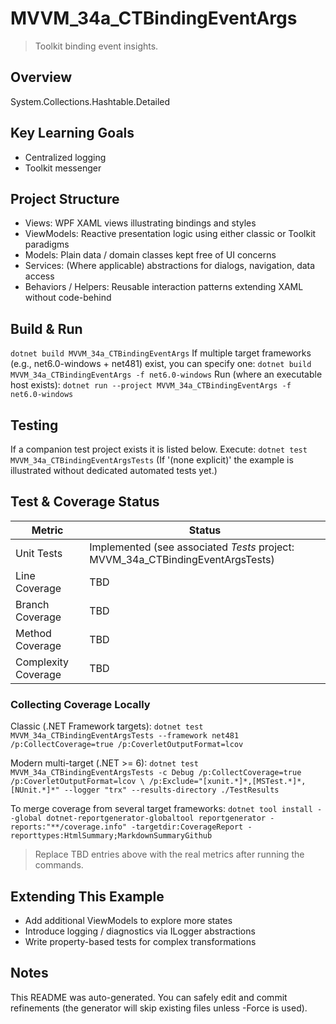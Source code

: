 ﻿# MVVM_34a_CTBindingEventArgs

> Toolkit binding event insights.

## Overview
System.Collections.Hashtable.Detailed

## Key Learning Goals
- Centralized logging
- Toolkit messenger

## Project Structure
- Views: WPF XAML views illustrating bindings and styles
- ViewModels: Reactive presentation logic using either classic or Toolkit paradigms
- Models: Plain data / domain classes kept free of UI concerns
- Services: (Where applicable) abstractions for dialogs, navigation, data access
- Behaviors / Helpers: Reusable interaction patterns extending XAML without code-behind

## Build & Run
`
dotnet build MVVM_34a_CTBindingEventArgs
`
If multiple target frameworks (e.g., net6.0-windows + net481) exist, you can specify one:
`
dotnet build MVVM_34a_CTBindingEventArgs -f net6.0-windows
`
Run (where an executable host exists):
`
dotnet run --project MVVM_34a_CTBindingEventArgs -f net6.0-windows
`

## Testing
If a companion test project exists it is listed below. Execute:
`
dotnet test MVVM_34a_CTBindingEventArgsTests
`
(If '(none explicit)' the example is illustrated without dedicated automated tests yet.)

## Test & Coverage Status

| Metric | Status |
|--------|--------|
| Unit Tests | Implemented (see associated *Tests* project: MVVM_34a_CTBindingEventArgsTests) |
| Line Coverage | TBD |
| Branch Coverage | TBD |
| Method Coverage | TBD |
| Complexity Coverage | TBD |

### Collecting Coverage Locally

Classic (.NET Framework targets):
`
dotnet test MVVM_34a_CTBindingEventArgsTests --framework net481 /p:CollectCoverage=true /p:CoverletOutputFormat=lcov
`

Modern multi-target (.NET >= 6):
`
dotnet test MVVM_34a_CTBindingEventArgsTests -c Debug /p:CollectCoverage=true /p:CoverletOutputFormat=lcov \
  /p:Exclude="[xunit.*]*,[MSTest.*]*,[NUnit.*]*" --logger "trx" --results-directory ./TestResults
`

To merge coverage from several target frameworks:
`
dotnet tool install --global dotnet-reportgenerator-globaltool
reportgenerator -reports:"**/coverage.info" -targetdir:CoverageReport -reporttypes:HtmlSummary;MarkdownSummaryGithub
`

> Replace TBD entries above with the real metrics after running the commands.

## Extending This Example
- Add additional ViewModels to explore more states
- Introduce logging / diagnostics via ILogger abstractions
- Write property-based tests for complex transformations

## Notes
This README was auto-generated. You can safely edit and commit refinements (the generator will skip existing files unless -Force is used).

